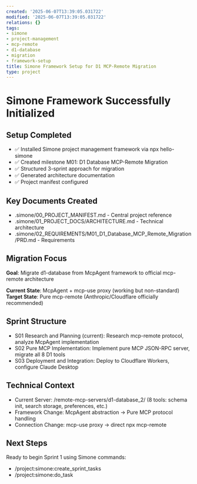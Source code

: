 ```yaml
---
created: '2025-06-07T13:39:05.031722'
modified: '2025-06-07T13:39:05.031722'
relations: {}
tags:
- simone
- project-management
- mcp-remote
- d1-database
- migration
- framework-setup
title: Simone Framework Setup for D1 MCP-Remote Migration
type: project
---
```


# Simone Framework Successfully Initialized

## Setup Completed
- ✅ Installed Simone project management framework via npx hello-simone
- ✅ Created milestone M01: D1 Database MCP-Remote Migration  
- ✅ Structured 3-sprint approach for migration
- ✅ Generated architecture documentation
- ✅ Project manifest configured

## Key Documents Created
- .simone/00_PROJECT_MANIFEST.md - Central project reference
- .simone/01_PROJECT_DOCS/ARCHITECTURE.md - Technical architecture
- .simone/02_REQUIREMENTS/M01_D1_Database_MCP_Remote_Migration/PRD.md - Requirements

## Migration Focus
**Goal**: Migrate d1-database from McpAgent framework to official mcp-remote architecture

**Current State**: McpAgent + mcp-use proxy (working but non-standard)
**Target State**: Pure mcp-remote (Anthropic/Cloudflare officially recommended)

## Sprint Structure  
- S01 Research and Planning (current): Research mcp-remote protocol, analyze McpAgent implementation
- S02 Pure MCP Implementation: Implement pure MCP JSON-RPC server, migrate all 8 D1 tools
- S03 Deployment and Integration: Deploy to Cloudflare Workers, configure Claude Desktop

## Technical Context
- Current Server: /remote-mcp-servers/d1-database_2/ (8 tools: schema init, search storage, preferences, etc.)
- Framework Change: McpAgent abstraction → Pure MCP protocol handling
- Connection Change: mcp-use proxy → direct npx mcp-remote

## Next Steps
Ready to begin Sprint 1 using Simone commands:
- /project:simone:create_sprint_tasks
- /project:simone:do_task

